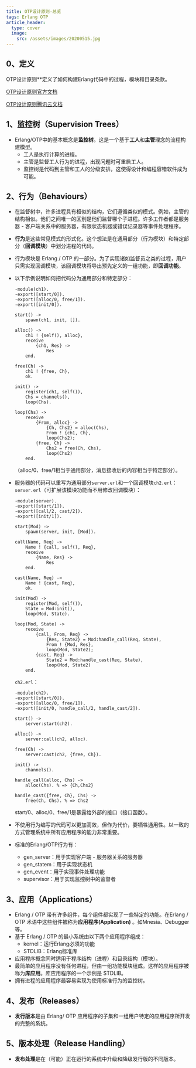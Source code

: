 ```yaml
---
title: OTP设计原则-总览
tags: Erlang OTP
article_header:
  type: cover
  image: 
    src: /assets/images/20200515.jpg
---
```




## 0、定义

OTP设计原则**定义了如何构建Erlang代码中的过程，模块和目录条款。

[OTP设计原则官方文档](http://erlang.org/doc/design_principles/des_princ.html)

[OTP设计原则腾讯云文档](https://cloud.tencent.com/developer/chapter/12362)



## 1、监控树（Supervision Trees）

- Erlang/OTP中的基本概念是**监控树**。这是一个基于**工人**和**主管**理念的流程构建模型。
  - 工人是执行计算的进程。
  - 主管是监督工人行为的进程，出现问题时可重启工人。
  - 监控树是代码到主管和工人的分级安排，这使得设计和编程容错软件成为可能。



## 2、行为（Behaviours）

- 在监督树中，许多进程具有相似的结构，它们遵循类似的模式。例如，主管的结构相似。他们之间唯一的区别是他们监督哪个子进程。许多工作者都是服务器 - 客户端关系中的服务器，有限状态机器或错误记录器等事件处理程序。

- **行为**是这些常见模式的形式化。这个想法是在通用部分（行为模块）和特定部分（**回调模块**）中划分进程的代码。

- 行为模块是 Erlang / OTP 的一部分。为了实现诸如监督员之类的过程，用户只需实现回调模块，该回调模块将导出预先定义的一组功能，即**回调功能**。

- 以下示例说明如何把代码分为通用部分和特定部分：

  ```
  -module(ch1).
  -export([start/0]).
  -export([alloc/0, free/1]).
  -export([init/0]).
  
  start() ->
      spawn(ch1, init, []).
  
  alloc() ->
      ch1 ! {self(), alloc},
      receive
          {ch1, Res} ->
              Res
      end.
  
  free(Ch) ->
      ch1 ! {free, Ch},
      ok.
  
  init() ->
      register(ch1, self()),
      Chs = channels(),
      loop(Chs).
  
  loop(Chs) ->
      receive
          {From, alloc} ->
              {Ch, Chs2} = alloc(Chs),
              From ! {ch1, Ch},
              loop(Chs2);
          {free, Ch} ->
              Chs2 = free(Ch, Chs),
              loop(Chs2)
      end.
  ```

  （alloc/0、free/1相当于通用部分，消息接收后的内容相当于特定部分）。

- 服务器的代码可以重写为通用部分`server.erl`和一个回调模块`ch2.erl`：
  `server.erl`（可扩展该模块功能而不用修改回调模块）：

  ```
  -module(server).
  -export([start/1]).
  -export([call/2, cast/2]).
  -export([init/1]).
  
  start(Mod) ->
      spawn(server, init, [Mod]).
  
  call(Name, Req) ->
      Name ! {call, self(), Req},
      receive
          {Name, Res} ->
              Res
      end.
  
  cast(Name, Req) ->
      Name ! {cast, Req},
      ok.
  
  init(Mod) ->
      register(Mod, self()),
      State = Mod:init(),
      loop(Mod, State).
  
  loop(Mod, State) ->
      receive
          {call, From, Req} ->
              {Res, State2} = Mod:handle_call(Req, State),
              From ! {Mod, Res},
              loop(Mod, State2);
          {cast, Req} ->
              State2 = Mod:handle_cast(Req, State),
              loop(Mod, State2)
      end.
  ```

  `ch2.erl`：

  ```
  -module(ch2).
  -export([start/0]).
  -export([alloc/0, free/1]).
  -export([init/0, handle_call/2, handle_cast/2]).
  
  start() ->
      server:start(ch2).
  
  alloc() ->
      server:call(ch2, alloc).
  
  free(Ch) ->
      server:cast(ch2, {free, Ch}).
  
  init() ->
      channels().
  
  handle_call(alloc, Chs) ->
      alloc(Chs). % => {Ch,Chs2}
  
  handle_cast({free, Ch}, Chs) ->
      free(Ch, Chs). % => Chs2
  ```

  start/0、alloc/0、free/1是暴露给外部的接口（接口函数）。

- 不使用行为编写的代码可以更加高效，但作为代价，要牺牲通用性。以一致的方式管理系统中所有应用程序的能力非常重要。

- 标准的Erlang/OTP行为有：

  - gen_server：用于实现客户端 - 服务器关系的服务器
  - gen_statem：用于实现状态机
  - gen_event：用于实现事件处理功能
  - supervisor：用于实现监控树中的监督者



## 3、应用（Applications）

- Erlang / OTP 带有许多组件，每个组件都实现了一些特定的功能。在Erlang / OTP 术语中这些组件被称为**应用程序(Application)** 。如Mnesia、Debugger等。
- 基于 Erlang / OTP 的最小系统由以下两个应用程序组成：
  - kernel：运行Erlang必须的功能
  - STDLIB：Erlang标准库
- 应用程序概念同时适用于程序结构（进程）和目录结构（模块）。
- 最简单的应用程序没有任何进程，但由一组功能模块组成。这样的应用程序被称为**库应用**。库应用程序的一个示例是 STDLIB。
- 拥有进程的应用程序最容易实现为使用标准行为的监控树。



## 4、发布（Releases）

- **发行版本**是由 Erlang/ OTP 应用程序的子集和一组用户特定的应用程序所开发的完整的系统。



## 5、版本处理（Release Handling）

- **发布处理**是在（可能）正在运行的系统中升级和降级发行版的不同版本。


